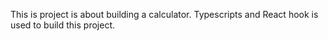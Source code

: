 This is project is about building a calculator. Typescripts and React hook is used to build this project.
